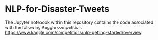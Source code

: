 # NLP-for-Disaster-Tweets

The Jupyter notebook within this repository contains the code associated with the following Kaggle competition: https://www.kaggle.com/competitions/nlp-getting-started/overview.
